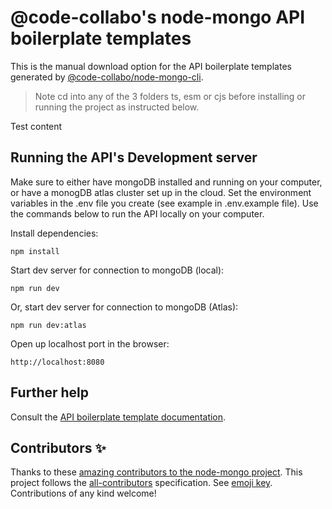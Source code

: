 # @code-collabo's node-mongo API boilerplate templates

This is the manual download option for the API boilerplate templates generated by [@code-collabo/node-mongo-cli](https://code-collabo.gitbook.io/node-mongo/).

> Note 
> cd into any of the 3 folders ts, esm or cjs before installing or running the project as instructed below.

Test content

## Running the API's Development server
Make sure to either have mongoDB installed and running on your computer, or have a monogDB atlas cluster set up in the cloud. Set the environment variables in the .env file you create (see example in .env.example file). Use the commands below to run the API locally on your computer.

Install dependencies:

````
npm install
````

Start dev server for connection to mongoDB (local):

````
npm run dev
````

Or, start dev server for connection to mongoDB (Atlas):

````
npm run dev:atlas
````

Open up localhost port in the browser:

```
http://localhost:8080
```

## Further help

Consult the [API boilerplate template documentation](https://code-collabo.gitbook.io/node-mongo/boilerplate-templates).


## Contributors ✨

Thanks to these [amazing contributors to the node-mongo project](https://github.com/code-collabo/node-mongo-cli#appreciation). This project follows the [all-contributors](https://github.com/all-contributors/all-contributors) specification. See [emoji key](https://allcontributors.org/docs/en/emoji-key). Contributions of any kind welcome!